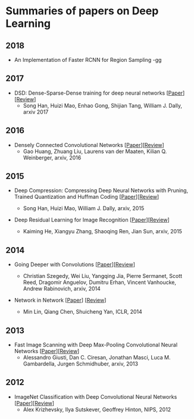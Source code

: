 # Summaries of papers on Deep Learning

## 2018

- An Implementation of Faster RCNN for Region Sampling
    -gg

## 2017

- DSD: Dense-Sparse-Dense training for deep neural networks [[Paper](https://arxiv.org/abs/1607.04381)][[Review](https://github.com/saranshkarira/ml-paper-reviews/blob/master/reviews/dense-sparse-dense-training-for-deep-neural-networks.md)]
    - Song Han, Huizi Mao, Enhao Gong, Shijian Tang, William J. Dally, arxiv 2017

## 2016
- Densely Connected Convolutional Networks [[Paper](https://arxiv.org/abs/1608.06993)][[Review](https://github.com/saranshkarira/ml-paper-reviews/blob/master/reviews/densely-connected-convolutional-networks.md)]
    - Gao Huang, Zhuang Liu, Laurens van der Maaten, Kilian Q. Weinberger, arxiv, 2016

## 2015
- Deep Compression: Compressing Deep Neural Networks with Pruning, Trained Quantization and Huffman Coding [[Paper](https://arxiv.org/abs/1510.00149)][[Review](https://github.com/saranshkarira/ml-paper-reviews/blob/master/reviews/deep-compression-compressing-deep-neural-network-with-pruning-trained-quantization-and-huffman-coding.md)]
    - Song Han, Huizi Mao, William J. Dally, arxiv, 2015

- Deep Residual Learning for Image Recognition [[Paper](http://arxiv.org/abs/1512.03385)][[Review](https://github.com/saranshkarira/ml-paper-reviews/blob/master/reviews/deep-residual-learning-for-image-recognition.md)]
    - Kaiming He, Xiangyu Zhang, Shaoqing Ren, Jian Sun, arxiv, 2015

## 2014
- Going Deeper with Convolutions [[Paper](https://arxiv.org/abs/1409.4842)][[Review](https://github.com/saranshkarira/ml-paper-reviews/blob/master/reviews/going-deeper-with-convolutions.md)]
    - Christian Szegedy, Wei Liu, Yangqing Jia, Pierre Sermanet, Scott Reed, Dragomir Anguelov, Dumitru Erhan, Vincent Vanhoucke, Andrew Rabinovich, arxiv, 2014

- Network in Network [[Paper](http://arxiv.org/abs/1312.4400)] [[Review](https://github.com/saranshkarira/ml-paper-reviews/blob/master/reviews/network-in-network.md)]
    - Min Lin, Qiang Chen, Shuicheng Yan, ICLR, 2014

## 2013
- Fast Image Scanning with Deep Max-Pooling Convolutional Neural Networks [[Paper](https://arxiv.org/abs/1302.1700)][[Review](https://github.com/saranshkarira/ml-paper-reviews/blob/master/reviews/fast-image-scanning-with-deep-max-pooling-convolutional-neural-networks.md)]
    - Alessandro Giusti, Dan C. Ciresan, Jonathan Masci, Luca M. Gambardella, Jurgen Schmidhuber, arxiv, 2013

## 2012
- ImageNet Classification with Deep Convolutional Neural Networks [[Paper](http://papers.nips.cc/paper/4824-imagenet-classification-with-deep-convolutional-neural-networks.pdf)][[Review](https://github.com/saranshkarira/ml-paper-reviews/blob/master/reviews/imagenet-classification-with-deep-convolutional-neural-networks.md)]
    - Alex Krizhevsky, Ilya Sutskever, Geoffrey Hinton, NIPS, 2012

